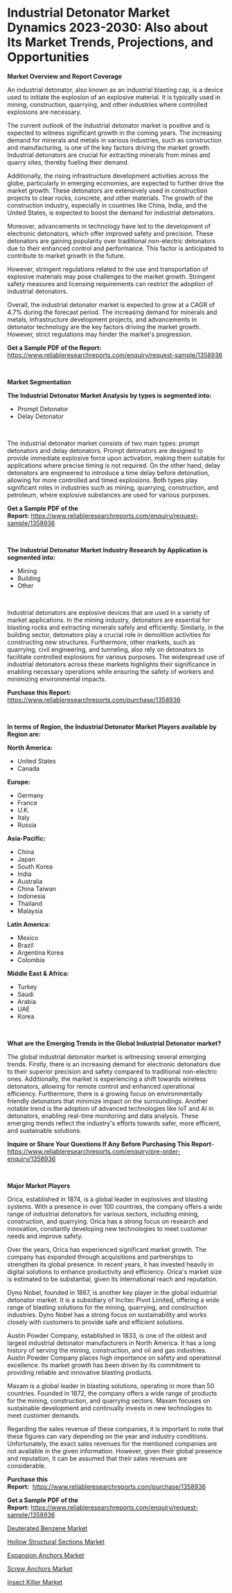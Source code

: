 <p><h1>Industrial Detonator Market Dynamics 2023-2030: Also about Its Market Trends, Projections, and Opportunities</h1></p><p><strong>Market Overview and Report Coverage</strong></p>
<p><p>An industrial detonator, also known as an industrial blasting cap, is a device used to initiate the explosion of an explosive material. It is typically used in mining, construction, quarrying, and other industries where controlled explosions are necessary.</p><p>The current outlook of the industrial detonator market is positive and is expected to witness significant growth in the coming years. The increasing demand for minerals and metals in various industries, such as construction and manufacturing, is one of the key factors driving the market growth. Industrial detonators are crucial for extracting minerals from mines and quarry sites, thereby fueling their demand.</p><p>Additionally, the rising infrastructure development activities across the globe, particularly in emerging economies, are expected to further drive the market growth. These detonators are extensively used in construction projects to clear rocks, concrete, and other materials. The growth of the construction industry, especially in countries like China, India, and the United States, is expected to boost the demand for industrial detonators.</p><p>Moreover, advancements in technology have led to the development of electronic detonators, which offer improved safety and precision. These detonators are gaining popularity over traditional non-electric detonators due to their enhanced control and performance. This factor is anticipated to contribute to market growth in the future.</p><p>However, stringent regulations related to the use and transportation of explosive materials may pose challenges to the market growth. Stringent safety measures and licensing requirements can restrict the adoption of industrial detonators.</p><p>Overall, the industrial detonator market is expected to grow at a CAGR of 4.7% during the forecast period. The increasing demand for minerals and metals, infrastructure development projects, and advancements in detonator technology are the key factors driving the market growth. However, strict regulations may hinder the market's progression.</p></p>
<p><strong>Get a Sample PDF of the Report:</strong> <a href="https://www.reliableresearchreports.com/enquiry/request-sample/1358936">https://www.reliableresearchreports.com/enquiry/request-sample/1358936</a></p>
<p>&nbsp;</p>
<p><strong>Market Segmentation</strong></p>
<p><strong>The Industrial Detonator Market Analysis by types is segmented into:</strong></p>
<p><ul><li>Prompt Detonator</li><li>Delay Detonator</li></ul></p>
<p>&nbsp;</p>
<p><p>The industrial detonator market consists of two main types: prompt detonators and delay detonators. Prompt detonators are designed to provide immediate explosive force upon activation, making them suitable for applications where precise timing is not required. On the other hand, delay detonators are engineered to introduce a time delay before detonation, allowing for more controlled and timed explosions. Both types play significant roles in industries such as mining, quarrying, construction, and petroleum, where explosive substances are used for various purposes.</p></p>
<p><strong>Get a Sample PDF of the Report:</strong>&nbsp;<a href="https://www.reliableresearchreports.com/enquiry/request-sample/1358936">https://www.reliableresearchreports.com/enquiry/request-sample/1358936</a></p>
<p>&nbsp;</p>
<p><strong>The Industrial Detonator Market Industry Research by Application is segmented into:</strong></p>
<p><ul><li>Mining</li><li>Building</li><li>Other</li></ul></p>
<p>&nbsp;</p>
<p><p>Industrial detonators are explosive devices that are used in a variety of market applications. In the mining industry, detonators are essential for blasting rocks and extracting minerals safely and efficiently. Similarly, in the building sector, detonators play a crucial role in demolition activities for constructing new structures. Furthermore, other markets, such as quarrying, civil engineering, and tunneling, also rely on detonators to facilitate controlled explosions for various purposes. The widespread use of industrial detonators across these markets highlights their significance in enabling necessary operations while ensuring the safety of workers and minimizing environmental impacts.</p></p>
<p><strong>Purchase this Report:</strong>&nbsp; <a href="https://www.reliableresearchreports.com/purchase/1358936">https://www.reliableresearchreports.com/purchase/1358936</a></p>
<p>&nbsp;</p>
<p><strong>In terms of Region, the Industrial Detonator Market Players available by Region are:</strong></p>
<p>
    <p> <strong> North America: </strong>
        <ul>
            <li>United States</li>
            <li>Canada</li>
        </ul>
        </p> 
    <p> <strong> Europe: </strong>
        <ul>
            <li>Germany</li>
            <li>France</li>
            <li>U.K.</li>
            <li>Italy</li>
            <li>Russia</li>
        </ul>
        </p> 
    <p> <strong> Asia-Pacific: </strong>
        <ul>
            <li>China</li>
            <li>Japan</li>
            <li>South Korea</li>
            <li>India</li>
            <li>Australia</li>
            <li>China Taiwan</li>
            <li>Indonesia</li>
            <li>Thailand</li>
            <li>Malaysia</li>
        </ul>
        </p> 
    <p> <strong> Latin America: </strong>
        <ul>
            <li>Mexico</li>
            <li>Brazil</li>
            <li>Argentina Korea</li>
            <li>Colombia</li>
        </ul>
        </p> 
    <p> <strong> Middle East & Africa: </strong>
        <ul>
            <li>Turkey</li>
            <li>Saudi</li>
            <li>Arabia</li>
            <li>UAE</li>
            <li>Korea</li>
        </ul>
    </p>
    </p>
<p>&nbsp;</p>
<p><strong>What are the Emerging Trends in the Global Industrial Detonator market?</strong></p>
<p><p>The global industrial detonator market is witnessing several emerging trends. Firstly, there is an increasing demand for electronic detonators due to their superior precision and safety compared to traditional non-electric ones. Additionally, the market is experiencing a shift towards wireless detonators, allowing for remote control and enhanced operational efficiency. Furthermore, there is a growing focus on environmentally friendly detonators that minimize impact on the surroundings. Another notable trend is the adoption of advanced technologies like IoT and AI in detonators, enabling real-time monitoring and data analysis. These emerging trends reflect the industry's efforts towards safer, more efficient, and sustainable solutions.</p></p>
<p><strong>Inquire or Share Your Questions If Any Before Purchasing This Report</strong>- <a href="https://www.reliableresearchreports.com/enquiry/pre-order-enquiry/1358936">https://www.reliableresearchreports.com/enquiry/pre-order-enquiry/1358936</a></p>
<p>&nbsp;</p>
<p><strong>Major Market Players</strong></p>
<p><p>Orica, established in 1874, is a global leader in explosives and blasting systems. With a presence in over 100 countries, the company offers a wide range of industrial detonators for various sectors, including mining, construction, and quarrying. Orica has a strong focus on research and innovation, constantly developing new technologies to meet customer needs and improve safety.</p><p>Over the years, Orica has experienced significant market growth. The company has expanded through acquisitions and partnerships to strengthen its global presence. In recent years, it has invested heavily in digital solutions to enhance productivity and efficiency. Orica's market size is estimated to be substantial, given its international reach and reputation.</p><p>Dyno Nobel, founded in 1867, is another key player in the global industrial detonator market. It is a subsidiary of Incitec Pivot Limited, offering a wide range of blasting solutions for the mining, quarrying, and construction industries. Dyno Nobel has a strong focus on sustainability and works closely with customers to provide safe and efficient solutions.</p><p>Austin Powder Company, established in 1833, is one of the oldest and largest industrial detonator manufacturers in North America. It has a long history of serving the mining, construction, and oil and gas industries. Austin Powder Company places high importance on safety and operational excellence. Its market growth has been driven by its commitment to providing reliable and innovative blasting products.</p><p>Maxam is a global leader in blasting solutions, operating in more than 50 countries. Founded in 1872, the company offers a wide range of products for the mining, construction, and quarrying sectors. Maxam focuses on sustainable development and continually invests in new technologies to meet customer demands.</p><p>Regarding the sales revenue of these companies, it is important to note that these figures can vary depending on the year and industry conditions. Unfortunately, the exact sales revenues for the mentioned companies are not available in the given information. However, given their global presence and reputation, it can be assumed that their sales revenues are considerable.</p></p>
<p><strong>Purchase this Report:</strong>&nbsp;&nbsp;<a href="https://www.reliableresearchreports.com/purchase/1358936">https://www.reliableresearchreports.com/purchase/1358936</a></p>
<p></p>
<p><strong>Get a Sample PDF of the Report:</strong>&nbsp;<a href="https://www.reliableresearchreports.com/enquiry/request-sample/1358936">https://www.reliableresearchreports.com/enquiry/request-sample/1358936</a></p>
<p><p><a href="https://medium.com/@santosh.reportprime/deuterated-benzene-market-size-growth-forecast-2023-2030-6491d52319f7">Deuterated Benzene Market</a></p><p><a href="https://medium.com/@mayankdeswal9588dm/hollow-structural-sections-market-size-growth-forecast-2023-2030-0389947a8591">Hollow Structural Sections Market</a></p><p><a href="https://www.linkedin.com/pulse/expansion-anchors-market-size-share-amp-trends-analysis-sonzc/">Expansion Anchors Market</a></p><p><a href="https://www.linkedin.com/pulse/screw-anchors-market-insights-players-forecast-till-2030-fuvbc/">Screw Anchors Market</a></p><p><a href="https://www.linkedin.com/pulse/decoding-insect-killer-market-deep-dive-latest-trends-segmentation-up3ne/">Insect Killer Market</a></p></p>